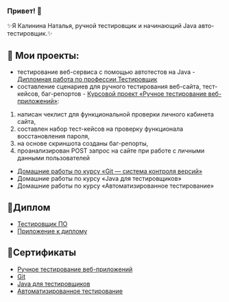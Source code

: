 ### Привет! 👋

 ✨Я Калинина Наталья, ручной тестировщик и начинающий Java авто-тестировщик.✨

## 🌱 Мои проекты:

* тестирование веб-сервиса с помощью автотестов на Java - [Дипломная работа по профессии Тестировщик](https://github.com/Natalchik/QADiploma.git)
* составление сценариев для ручного тестирования веб-сайта, тест-кейсов, баг-репортов - [Курсовой проект «Ручное тестирование веб-приложений»](https://github.com/Natalchik/CourseWork_ManualTesting.git):
1. написан чеклист для функциональной проверки личного кабинета сайта,
2. составлен набор тест-кейсов на проверку функционала восстановления пароля,
3. на основе скриншота созданы баг-репорты,
4. проанализирован POST запрос на сайте при работе с личными данными пользователей
* [Домашние работы по курсу «Git — система контроля версий»](https://github.com/Natalchik/GitHomeworks.git)
* Домашние работы по курсу «Java для тестировщиков»
* Домашние работы по курсу «Автоматизированное тестирование»

## 🔭Диплом

- [Тестировщик ПО](https://github.com/Natalchik/software-tester-Diploma.jpg.git)
- [Приложение к диплому](https://github.com/Natalchik/software-tester-Diploma_2.jpg.git)

## 🔭Сертификаты
- [Ручное тестирование веб-приложений]( https://github.com/Natalchik/manual-testing.pdf.git)
- [Git](https://github.com/Natalchik/Git.jpg.git)
- [Java для тестировщиков](https://github.com/Natalchik/Java_certificate.jpg.git)
- [Автоматизированное тестирование](https://github.com/Natalchik/auto_testing.jpg.git)
  
<!--
**Natalchik/Natalchik** is a ✨ _special_ ✨ repository because its `README.md` (this file) appears on your GitHub profile.

Here are some ideas to get you started:

- 🔭 I’m currently working on ...
- 🌱 I’m currently learning ...
- 👯 I’m looking to collaborate on ...
- 🤔 I’m looking for help with ...
- 💬 Ask me about ...
- 📫 How to reach me: ...
- 😄 Pronouns: ...
- ⚡ Fun fact: ...
-->
